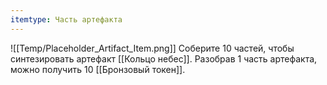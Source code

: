 ```yaml
---
itemtype: Часть артефакта
---
```

![[Temp/Placeholder_Artifact_Item.png]]
Соберите 10 частей, чтобы синтезировать артефакт [[Кольцо небес]]. Разобрав  1 часть артефакта, можно получить 10 [[Бронзовый токен]].
